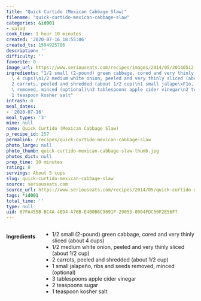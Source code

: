 ```yaml
---
title: "Quick Curtido (Mexican Cabbage Slaw)"
filename: "quick-curtido-mexican-cabbage-slaw"
categories: &id001
- salad
cook_time: 1 hour 10 minutes
created: '2020-07-16 18:55:06'
created_ts: 1594925706
description: ''
difficulty: ''
favorite: 0
image_url: https://www.seriouseats.com/recipes/images/2014/05/20140512-quick-curtido-primary-200x150.jpg
ingredients: "1/2 small (2-pound) green cabbage, cored and very thinly sliced (about\
  \ 4 cups)\n1/2 medium white onion, peeled and very thinly sliced (about 1/2 cup)\n\
  2 carrots, peeled and shredded (about 1/2 cup)\n1 small jalape\xF1o, ribs and seeds\
  \ removed, minced (optional)\n3 tablespoons apple cider vinegar\n2 teaspoons sugar\n\
  1 teaspoon kosher salt"
intrash: 0
meal_dates:
- '2020-07-16'
meal_types: '3'
mine: null
name: Quick Curtido (Mexican Cabbage Slaw)
p_recipe_id: 257
permalink: /recipes/quick-curtido-mexican-cabbage-slaw
photo_large: null
photo_thumb: quick-curtido-mexican-cabbage-slaw-thumb.jpg
photos_dict: null
prep_time: 10 minutes
rating: 0
servings: About 5 cups
slug: quick-curtido-mexican-cabbage-slaw
source: seriouseats.com
source_url: https://www.seriouseats.com/recipes/2014/05/quick-curtido-mexican-cabbage-slaw-recipe.html
tags: *id001
total_time: ''
type: null
uid: 67FA455B-BC4A-4ED4-A76B-E4B0B6C9691F-29053-0004FDC50F2E56F7
---
```

<div class="large-8 medium-7 columns" id="writeup">	</div><!-- #writeup -->
</div><!-- #row-one -->
<div class="row" id="row-two">	<div class="medium-4 small-5 columns" id="ingredients"><h4>Ingredients</h4><div class="box box-ingredients content"><ul>
<li>1/2 small (2-pound) green cabbage, cored and very thinly sliced (about 4 cups)</li>
<li>1/2 medium white onion, peeled and very thinly sliced (about 1/2 cup)</li>
<li>2 carrots, peeled and shredded (about 1/2 cup)</li>
<li>1 small jalapeño, ribs and seeds removed, minced (optional)</li>
<li>3 tablespoons apple cider vinegar</li>
<li>2 teaspoons sugar</li>
<li>1 teaspoon kosher salt</li>
</ul>
</div>	</div>	<div class="medium-6 small-7 columns" id="directions">	</div>